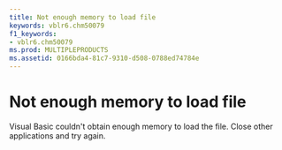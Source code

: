 ```yaml
---
title: Not enough memory to load file
keywords: vblr6.chm50079
f1_keywords:
- vblr6.chm50079
ms.prod: MULTIPLEPRODUCTS
ms.assetid: 0166bda4-81c7-9310-d508-0788ed74784e
---
```



# Not enough memory to load file

Visual Basic couldn't obtain enough memory to load the file. Close other applications and try again.


